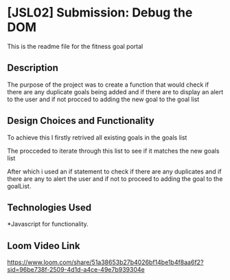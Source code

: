 # [JSL02] Submission: Debug the DOM

This is the readme file for the fitness goal portal

## Description

The purpose of the project was to create a function that would check if there are any duplicate goals being added and if there are to display an alert to the user and if not procced to adding the new goal to the goal list

## Design Choices and Functionality

To achieve this I firstly retrived all existing goals in the goals list

The procceded to iterate through this list to see if it matches the new goals list

After which i used an if statement to check if there are any duplicates and if there are any to alert the user and if not to proceed to adding the goal to the goalList.

## Technologies Used

\*Javascript for functionality.

## Loom Video Link 

https://www.loom.com/share/51a38653b27b4026bf14be1b4f8aa6f2?sid=96be738f-2509-4d1d-a4ce-49e7b939304e


